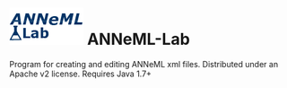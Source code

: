 ![My image](/src/ANNeML-lab2.png)
ANNeML-Lab
==========

Program for creating and editing ANNeML xml files. Distributed under an Apache v2 license. Requires Java 1.7+
